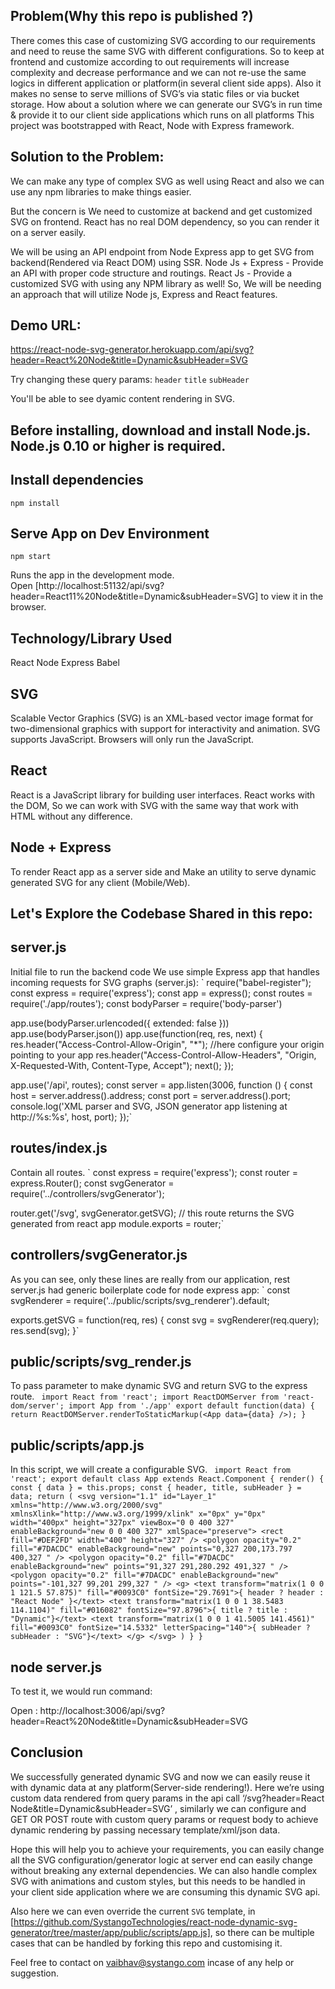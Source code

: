 ## Problem(Why this repo is published ?)
There comes this case of customizing SVG according to our requirements and need to reuse the same SVG with different configurations. So to keep at frontend and customize according to out requirements will increase complexity and decrease performance and we can not re-use the same logics in different application or platform(in several client side apps). Also it makes no sense to serve millions of SVG’s via static files or via bucket storage. How about a solution where we can generate our SVG’s in run time & provide it to our client side applications which runs on all platforms
This project was bootstrapped with React, Node with Express framework.

## Solution to the Problem:
We can make any type of complex SVG as well using React and also we can use any npm libraries to make things easier. 

But the concern is We need to customize at backend and get customized SVG on frontend. React has no real DOM dependency, so you can render it on a server easily.

We will be using an API endpoint from Node Express app to get SVG from backend(Rendered via React DOM) using SSR.
Node Js + Express  - Provide an API with proper code structure and routings. 
React Js - Provide a customized SVG with using any NPM library as well!
So, We will be needing an approach that will utilize Node js, Express and React features.

## Demo URL:
https://react-node-svg-generator.herokuapp.com/api/svg?header=React%20Node&title=Dynamic&subHeader=SVG

Try changing these query params:
`header`
`title`
`subHeader`

You'll be able to see dyamic content rendering in SVG.

## Before installing, download and install Node.js. Node.js 0.10 or higher is required.

## Install dependencies
`npm install`

## Serve App on Dev Environment
`npm start`

Runs the app in the development mode.<br>
Open [http://localhost:51132/api/svg?header=React11%20Node&title=Dynamic&subHeader=SVG] to view it in the browser.

## Technology/Library Used
React
Node
Express
Babel

## SVG 
Scalable Vector Graphics (SVG) is an XML-based vector image format for two-dimensional graphics with support for interactivity and animation.
SVG supports JavaScript. Browsers will only run the JavaScript.

## React
React is a JavaScript library for building user interfaces.
React works with the DOM, So we can work with SVG with the same way that work with HTML without any difference.

## Node + Express
To render React app as a server side and Make an utility to serve dynamic generated SVG for any client (Mobile/Web).

## Let's Explore the Codebase Shared in this repo:

## server.js 
Initial file to run the backend code
We use simple Express app that handles incoming requests for SVG graphs (server.js):
`
require("babel-register");
const express = require('express');
const app = express();
const routes = require('./app/routes');
const bodyParser = require('body-parser')

app.use(bodyParser.urlencoded({ extended: false }))
app.use(bodyParser.json())
app.use(function(req, res, next) {
 res.header("Access-Control-Allow-Origin", "*"); //here configure your origin pointing to your app
 res.header("Access-Control-Allow-Headers", "Origin, X-Requested-With, Content-Type, Accept");
 next();
});

app.use('/api', routes);
const server = app.listen(3006, function () {
 const host = server.address().address;
 const port = server.address().port;
 console.log('XML parser and SVG, JSON generator app listening at http://%s:%s', host, port);
});`

## routes/index.js 
Contain all routes.
`
const express = require('express');
const router = express.Router();
const svgGenerator = require('../controllers/svgGenerator');

router.get('/svg', svgGenerator.getSVG); // this route returns the SVG generated from react app
module.exports = router;`

## controllers/svgGenerator.js
As you can see, only these lines are really from our application, rest server.js had generic boilerplate code for node express app:
`
const svgRenderer = require('../public/scripts/svg_renderer').default;

exports.getSVG = function(req, res) {
   const svg = svgRenderer(req.query);
   res.send(svg);
}`

## public/scripts/svg_render.js 
To pass parameter to make dynamic SVG and return SVG to the express route.
`
import React from 'react';
import ReactDOMServer from 'react-dom/server';
import App from './app'
export default function(data) {
 return ReactDOMServer.renderToStaticMarkup(<App data={data} />);
}`

## public/scripts/app.js 
In this script, we will create a configurable SVG.
`
import React from 'react';
export default class App extends React.Component {
 render() {
   const { data } = this.props;
   const { header, title, subHeader } = data;
   return (
     <svg version="1.1" id="Layer_1" xmlns="http://www.w3.org/2000/svg" xmlnsXlink="http://www.w3.org/1999/xlink" x="0px" y="0px"
       width="400px" height="327px" viewBox="0 0 400 327" enableBackground="new 0 0 400 327" xmlSpace="preserve">
       <rect fill="#DEF2FD" width="400" height="327" />
       <polygon opacity="0.2" fill="#7DACDC" enableBackground="new" points="0,327 200,173.797 400,327 " />
       <polygon opacity="0.2" fill="#7DACDC" enableBackground="new" points="91,327 291,280.292 491,327 " />
       <polygon opacity="0.2" fill="#7DACDC" enableBackground="new" points="-101,327 99,201 299,327 " />
       <g>
         <text transform="matrix(1 0 0 1 121.5 57.875)" fill="#0093C0" fontSize="29.7691">{ header ? header : "React Node" }</text>
         <text transform="matrix(1 0 0 1 38.5483 114.1104)" fill="#016082" fontSize="97.8796">{ title ? title : "Dynamic"}</text>
         <text transform="matrix(1 0 0 1 41.5005 141.4561)" fill="#0093C0" fontSize="14.5332" letterSpacing="140">{ subHeader ? subHeader : "SVG"}</text>
       </g>
     </svg>
   )
 }
}`

## node server.js
To test it, we would run command:

Open : 
http://localhost:3006/api/svg?header=React%20Node&title=Dynamic&subHeader=SVG

## Conclusion
We successfully generated dynamic SVG and now we can easily reuse it with dynamic data at any platform(Server-side rendering!). Here we’re using custom data rendered from query params in the api call ‘/svg?header=React Node&title=Dynamic&subHeader=SVG’ , similarly we can configure and GET OR POST route with custom query params or request body to achieve dynamic rendering by passing necessary template/xml/json data.

Hope this will help you to achieve your requirements, you can easily change all the SVG configuration/generator logic at server end can easily change without breaking any external dependencies. We can also handle complex SVG with animations and custom styles, but this needs to be handled in your client side application where we are consuming this dynamic SVG api.

Also here we can even override the current `SVG` template, in [https://github.com/SystangoTechnologies/react-node-dynamic-svg-generator/tree/master/app/public/scripts/app.js], so there can be multiple cases that can be handled by forking this repo and customising it. 

Feel free to contact on vaibhav@systango.com incase of any help or suggestion.

